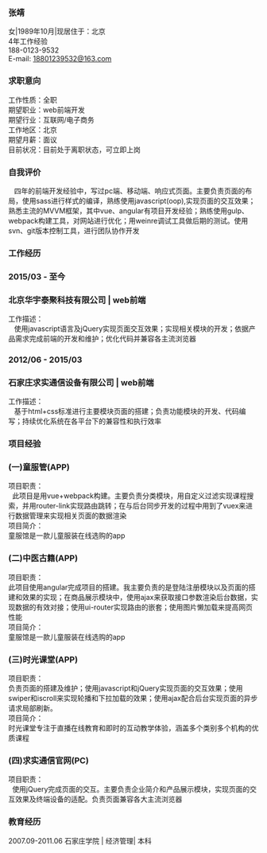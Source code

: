 ### 张靖<br>
女|1989年10月|现居住于：北京<br>
4年工作经验<br>
188-0123-9532<br>
E-mail: 18801239532@163.com<br>

### 求职意向<br>
工作性质：全职<br>
期望职业：web前端开发<br>
期望行业：互联网/电子商务<br>
工作地区：北京<br>
期望月薪：面议<br>
目前状况：目前处于离职状态，可立即上岗<br>

### 自我评价<br>
    四年的前端开发经验中，写过pc端、移动端、响应式页面。主要负责页面的布局，使用sass进行样式的编译，熟练使用javascript(oop),实现页面的交互效果；熟悉主流的MVVM框架，其中vue、angular有项目开发经验；熟练使用gulp、webpack构建工具，对网站进行优化；用weinre调试工具做后期的测试。使用svn、git版本控制工具，进行团队协作开发

### 工作经历
### 2015/03 - 至今
### 北京华宇泰聚科技有限公司 | web前端<br>
工作描述：<br>
    使用javascript语言及jQuery实现页面交互效果；实现相关模块的开发；依据产品需求完成前端的开发和维护；优化代码并兼容各主流浏览器<br>

### 2012/06 - 2015/03
### 石家庄求实通信设备有限公司 | web前端<br>
工作描述：<br>
    基于html+css标准进行主要模块页面的搭建；负责功能模块的开发、代码编写；持续优化系统在各平台下的兼容性和执行效率
    
### 项目经验
### (一)童服管(APP)<br>
项目职责：<br>
    此项目是用vue+webpack构建。主要负责分类模块，用自定义过滤实现课程搜索，并用router-link实现路由跳转；在与后台同步开发的过程中用到了vuex来进行数据管理来实现相关页面的数据渲染<br>
项目简介：<br>
    童服馆是一款儿童服装在线选购的app
### (二)中医古籍(APP)<br>
项目职责：<br>
    此项目使用angular完成项目的搭建。我主要负责的是登陆注册模块以及页面的搭建和效果的实现；在商品展示模块中，使用ajax来获取接口参数渲染后台数据，实现数据的有效对接；使用ui-router实现路由的嵌套；使用图片懒加载来提高网页性能<br>
项目简介：<br>
    童服馆是一款儿童服装在线选购的app<br>
### (三)时光课堂(APP)<br>
项目职责：<br>
    负责页面的搭建及维护；使用javascript和jQuery实现页面的交互效果；使用swiper和iscroll来实现轮播和下拉加载的效果；使用ajax配合后台实现页面的异步请求局部刷新。<br>
项目简介：<br>
    时光课堂专注于直播在线教育和即时的互动教学体验，涵盖多个类别多个机构的优质课程<br>
### (四)求实通信官网(PC)<br>
项目职责：<br>
    使用jQuery完成页面的交互。主要负责企业简介和产品展示模块，实现页面的交互效果及终端设备的适配。负责页面兼容各大主流浏览器<br>
### 教育经历<br>
2007.09-2011.06  石家庄学院 | 经济管理| 本科 
